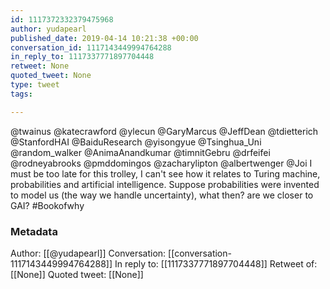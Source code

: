 ```yaml
---
id: 1117372332379475968
author: yudapearl
published_date: 2019-04-14 10:21:38 +00:00
conversation_id: 1117143449994764288
in_reply_to: 1117337771897704448
retweet: None
quoted_tweet: None
type: tweet
tags:

---
```


@twainus @katecrawford @ylecun @GaryMarcus @JeffDean @tdietterich @StanfordHAI @BaiduResearch @yisongyue @Tsinghua_Uni @random_walker @AnimaAnandkumar @timnitGebru @drfeifei @rodneyabrooks @pmddomingos @zacharylipton @albertwenger @Joi I must be too late for this trolley, I can't see how it relates to Turing machine, probabilities and artificial intelligence. Suppose probabilities were invented to model us (the way we handle uncertainty), what then? are we closer to GAI? #Bookofwhy

### Metadata

Author: [[@yudapearl]]
Conversation: [[conversation-1117143449994764288]]
In reply to: [[1117337771897704448]]
Retweet of: [[None]]
Quoted tweet: [[None]]

